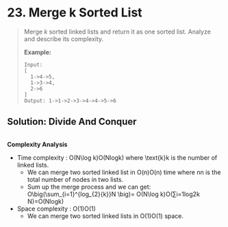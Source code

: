 # 23. Merge k Sorted List

> Merge _k_ sorted linked lists and return it as one sorted list. Analyze and describe its complexity.
>
> **Example:**
>
> ```text
> Input:
> [
>   1->4->5,
>   1->3->4,
>   2->6
> ]
> Output: 1->1->2->3->4->4->5->6
> ```

## Solution: Divide And Conquer

```text

```

**Complexity Analysis**

* Time complexity : O\(N\log k\)O\(Nlogk\) where \text{k}k is the number of linked lists.
  * We can merge two sorted linked list in O\(n\)O\(n\) time where nn is the total number of nodes in two lists.
  * Sum up the merge process and we can get: O\big\(\sum\_{i=1}^{log\_{2}{k}}N \big\)= O\(N\log k\)O\(∑​i=1​log​2​​k​​N\)=O\(Nlogk\)
* Space complexity : O\(1\)O\(1\)
  * We can merge two sorted linked lists in O\(1\)O\(1\) space.

